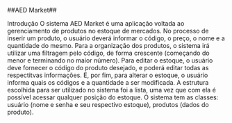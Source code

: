 ##AED Market##

Introdução
O sistema AED Market é uma aplicação voltada ao gerenciamento de produtos no estoque de mercados. No processo de inserir um produto, o usuário deverá informar o código, o preço, o nome e a quantidade do mesmo. Para a organização dos produtos, o sistema irá utilizar uma filtragem pelo código, de forma crescente (começando do menor e terminando no maior número). Para editar o estoque, o usuário deve fornecer o código do produto desejado, e poderá editar todas as respectitvas informações. E, por fim, para alterar o estoque, o usuário informa quais os códigos e a quantidade a ser modificada. A estrutura escolhida para ser utilizado no sistema foi a lista, uma vez que com ela é possível acessar qualquer posição do estoque. O sistema tem as classes: usuário (nome e senha e seu respectivo estoque), produtos (dados do produto).

